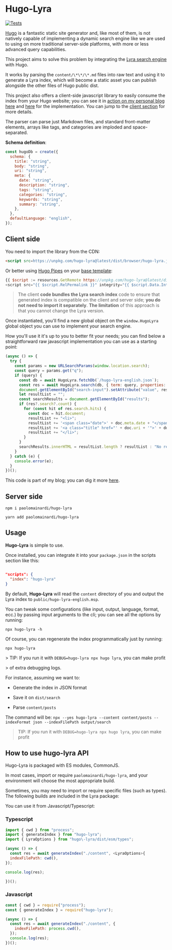 # Hugo-Lyra

[![Tests](https://github.com/paolomainardi/hugo-lyra/actions/workflows/tests.yml/badge.svg)](https://github.com/paolomainardi/hugo-lyra/actions/workflows/tests.yml)

[Hugo][1] is a fantastic static site generator and, like most of them, is not natively capable of implementing a dynamic search engine like we are used to using on more traditional server-side platforms, with more or less advanced query capabilities.

This project aims to solve this problem by integrating the [Lyra search engine][2] with Hugo.

It works by parsing the `content/\*\*/\*.md` files into raw text and using it to generate a Lyra index, which will become a static asset you can publish alongside the other files of Hugo public dist.

This project also offers a client-side javascript library to easily consume the index from your Hugo website; you can see it in [action on my personal blog here][3] and [here][4] for the implementation. You can jump to the [client section](#client-side) for more details.

The parser can parse just Markdown files, and standard front-matter elements, arrays like tags, and categories are imploded and space-separated.

**Schema definition**:

```javascript
const hugoDb = create({
  schema: {
    title: "string",
    body: "string",
    uri: "string",
    meta: {
      date: "string",
      description: "string",
      tags: "string",
      categories: "string",
      keywords: "string",
      summary: "string",
    },
  },
  defaultLanguage: "english",
});
```

## Client side

You need to import the library from the CDN:

```html
<script src=https://unpkg.com/hugo-lyra@latest/dist/browser/hugo-lyra.js></script>
```

Or better using [Hugo Pipes][5] on your [base template][6]:

```javascript
{{ $script := resources.GetRemote https://unpkg.com/hugo-lyra@latest/dist/browser/hugo-lyra.js | minify | fingerprint }}
<script src="{{ $script.RelPermalink }}" integrity="{{ $script.Data.Integrity }}"></script>
```

> The client **code bundles the Lyra search index** code to ensure that generated index is compatible on the client and server side; **you do not need to import it separately**.
> **The limitation** of this approach is that you cannot change the Lyra version.

Once instantiated, you'll find a new global object on the `window.HugoLyra` global object you can use to implement your search engine.

How you'll use it it's up to you to better fit your needs; you can find below a straightforward raw javascript implementation you can use as a starting point:

```javascript
(async () => {
  try {
    const params = new URLSearchParams(window.location.search);
    const query = params.get("q");
    if (query) {
      const db = await HugoLyra.fetchDb(`/hugo-lyra-english.json`);
      const res = await HugoLyra.search(db, { term: query, properties: "*" });
      document.getElementById("search-input").setAttribute("value", res.options.term);
      let resultList = "";
      const searchResults = document.getElementById("results");
      if (res?.search?.count) {
        for (const hit of res.search.hits) {
          const doc = hit.document;
          resultList += "<li>";
          resultList += '<span class="date">' + doc.meta.date + "</span>";
          resultList += '<a class="title" href="' + doc.uri + '">' + doc.title + "</a>";
          resultList += "</li>";
        }
      }
      searchResults.innerHTML = resultList.length ? resultList : "No results found";
    }
  } catch (e) {
    console.error(e);
  }
})();
```

This code is part of my blog; you can dig it more [here][7].

## Server side

`npm i paolomainardi/hugo-lyra`

`yarn add paolomainardi/hugo-lyra`

## Usage

**Hugo-Lyra** is simple to use.

Once installed, you can integrate it into your `package.json` in the scripts section like this:

```json

"scripts": {
  "index": "hugo-lyra"
}

```

By default, **Hugo-Lyra** will read the `content` directory of you and output the Lyra index to `public/hugo-lyra-english.msp`.

You can tweak some configurations (like input, output, language, format, ecc.) by passing input arguments to the cli; you can see all the options by running:

`npx hugo-lyra -h`

Of course, you can regenerate the index programmatically just by running:

`npx hugo-lyra`

\> TIP: If you run it with `DEBUG=hugo-lyra npx hugo lyra`, you can make profit

\> of extra debugging logs.

For instance, assuming we want to:

- Generate the index in JSON format

- Save it on `dist/search`

- Parse `content/posts`

The command will be: `npx --yes hugo-lyra --content content/posts --indexFormat json --indexFilePath output/search`

> TIP: If you run it with `DEBUG=hugo-lyra npx hugo lyra`, you can make profit

## How to use hugo-lyra API

Hugo-Lyra is packaged with ES modules, CommonJS.

In most cases, import or require `paolomainardi/hugo-lyra`, and your environment will choose the most appropriate build.

Sometimes, you may need to import or require specific files (such as types). The following builds are included in the Lyra package:

You can use it from Javascript/Typescript:

### Typescript

```javascript
import { cwd } from "process";
import { generateIndex } from "hugo-lyra";
import { LyraOptions } from "hugo\-lyra/dist/esm/types";

(async () => {
  const res = await generateIndex("./content", <LyraOptions>{
  indexFilePath: cwd(),
});

console.log(res);

})();
```

### Javascript

```javascript
const { cwd } = require("process");
const { generateIndex } = require("hugo-lyra");

(async () => {
  const res = await generateIndex("./content", {
    indexFilePath: process.cwd(),
  });
  console.log(res);
})();
```

[1]: https://gohugo.io/
[2]: https://github.com/LyraSearch/lyra
[3]: https://www.paolomainardi.com/posts/
[4]: https://github.com/paolomainardi/paolomainardi.com/blob/main/src/assets/js/search.js
[5]: https://gohugo.io/hugo-pipes/introduction/
[6]: https://gohugo.io/templates/base/#define-the-base-template
[7]: https://github.com/paolomainardi/paolomainardi.com/blob/main/src/assets/js/search.js
